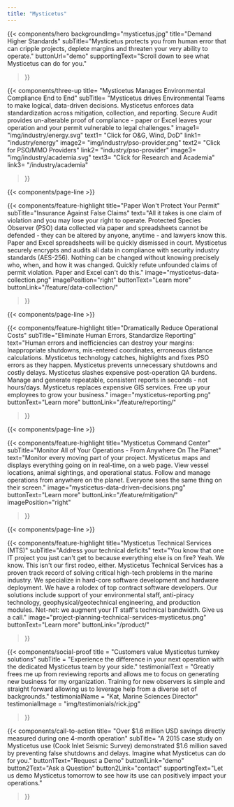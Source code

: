 ```yaml
---
title: "Mysticetus"
---
```


{{< components/hero
	backgroundImg="mysticetus.jpg"
	title="Demand Higher Standards"
	subTitle="Mysticetus protects you from human error that can cripple projects, deplete margins and threaten your very ability to operate."
	buttonUrl="demo"
	supportingText="Scroll down to see what Mysticetus can do for you."
>}}

<!-- 
NOTE: We can use these icons for free as long as we attribute the artist(s) (see footer below copyright)
Icons:
	- Energy: https://www.flaticon.com/free-icon/wind-energy_1400311
	- PSO Provider: https://www.flaticon.com/free-icon/destination_854881
	- Academia: https://www.flaticon.com/free-icon/book_854861
-->
{{< components/three-up
	title= "Mysticetus Manages Environmental Compliance End to End"
	subTitle= "Mysticetus drives Environmental Teams to make logical, data-driven decisions. Mysticetus enforces data standardization across mitigation, collection, and reporting. Secure Audit provides un-alterable proof of compliance -  paper or Excel leaves your operation and your permit vulnerable to legal challenges."
	image1= "img/industry/energy.svg"
	text1= "Click for O&G, Wind, DoD"
	link1= "industry/energy"
	image2= "img/industry/pso-provider.png"
	text2= "Click for PSO/MMO Providers"
	link2= "industry/pso-provider"
	image3= "img/industry/academia.svg"
	text3= "Click for Research and Academia"
	link3= "/industry/academia"
>}}

{{< components/page-line >}}

{{< components/feature-highlight
	title="Paper Won't Protect Your Permit"
	subTitle="Insurance Against False Claims"
	text="All it takes is one claim of violation and you may lose your right to operate. Protected Species Observer (PSO) data collected via paper and spreadsheets cannot be defended - they can be altered by anyone, anytime - and lawyers know this. Paper and Excel spreadsheets will be quickly dismissed in court. Mysticetus securely encrypts and audits all data in compliance with security industry standards (AES-256). Nothing can be changed without knowing precisely who, when, and how it was changed. Quickly refute unfounded claims of permit violation. Paper and Excel can't do this."
	image="mysticetus-data-collection.png"
	imagePosition="right"
	buttonText="Learn more"
	buttonLink="/feature/data-collection/"
>}}

{{< components/page-line >}}

{{< components/feature-highlight
	title="Dramatically Reduce Operational Costs"
	subTitle="Eliminate Human Errors, Standardize Reporting"
	text="Human errors and inefficiencies can destroy your margins: Inappropriate shutdowns, mis-entered coordinates, erroneous distance calculations. Mysticetus technology catches, highlights and fixes PSO errors as they happen. Mysticetus prevents unnecessary shutdowns and costly delays. Mysticetus slashes expensive post-operation QA burdens. Manage and generate repeatable, consistent reports in seconds - not hours/days. Mysticetus replaces expensive GIS services. Free up your employees to grow your business."
	image="mysticetus-reporting.png"
	buttonText="Learn more"
	buttonLink="/feature/reporting/"
>}}

{{< components/page-line >}}

{{< components/feature-highlight
	title="Mysticetus Command Center"
	subTitle="Monitor All of Your Operations - From Anywhere On The Planet"
	text="Monitor every moving part of your project. Mysticetus maps and displays everything going on in real-time, on a web page. View vessel locations, animal sightings, and operational status. Follow and manage operations from anywhere on the planet. Everyone sees the same thing on their screen."
	image="mysticetus-data-driven-decisions.png"
	buttonText="Learn more"
	buttonLink="/feature/mitigation/"
	imagePosition="right"
>}}

{{< components/page-line >}}

{{< components/feature-highlight
	title="Mysticetus Technical Services (MTS)"
	subTitle="Address your technical deficits"
	text="You know that one IT project you just can't get to because everything else is on fire? Yeah. We know. This isn't our first rodeo, either. Mysticetus Technical Services has a proven track record of solving critical high-tech problems in the marine industry. We specialize in hard-core software development and hardware deployment. We have a rolodex of top contract software developers. Our solutions include support of your environmental staff, anti-piracy technology, geophysical/geotechnical engineering, and production modules. Net-net: we augment your IT staff's technical bandwidth. Give us a call."
	image="project-planning-technical-services-mysticetus.png"
	buttonText="Learn more"
	buttonLink="/product/"
>}}

{{< components/social-proof 
	title = "Customers value Mysticetus turnkey solutions"
	subTitle = "Experience the difference in your next operation with the dedicated Mysticetus team by your side."
	testimonialText = "Greatly frees me up from reviewing reports and allows me to focus on generating new business for my organization. Training for new observers is simple and straight forward allowing us to leverage help from a diverse set of backgrounds."
	testimonialName = "Kat, Marine Sciences Director"
	testimonialImage = "img/testimonials/rick.jpg"
>}}

{{< components/call-to-action
	title= "Over $1.6 million USD savings directly measured during one 4-month operation"
	subTitle= "A 2015 case study on Mysticetus use (Cook Inlet Seismic Survey) demonstrated $1.6 million saved by preventing false shutdowns and delays. Imagine what Mysticetus can do for you."
	button1Text="Request a Demo"
	button1Link="demo"
	button2Text="Ask a Question"
	button2Link="contact"
	supportingText="Let us demo Mysticetus tomorrow to see how its use can positively impact your operations."
>}}
